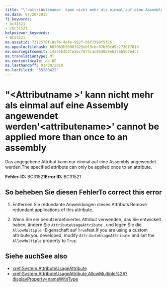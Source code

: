 ```yaml
---
title: "\"<attributename>' kann nicht mehr als einmal auf eine Assembly angewendet werden"
ms.date: 07/20/2015
f1_keywords:
- bc31521
- vbc31521
helpviewer_keywords:
- BC31521
ms.assetid: 7312570f-8afb-4afe-992f-b6f7796f5f26
ms.openlocfilehash: b87063b95903925eb19cbc87b30cd9c2730f7819
ms.sourcegitcommit: 14355b4b2fe5bcf874cac96d0a9e6376b567e4c7
ms.translationtype: MT
ms.contentlocale: de-DE
ms.lasthandoff: 01/30/2019
ms.locfileid: "55280422"
---
```

# <a name="attributename-cannot-be-applied-more-than-once-to-an-assembly"></a><span data-ttu-id="ae017-102">"\<Attributname >' kann nicht mehr als einmal auf eine Assembly angewendet werden</span><span class="sxs-lookup"><span data-stu-id="ae017-102">'\<attributename>' cannot be applied more than once to an assembly</span></span>
<span data-ttu-id="ae017-103">Das angegebene Attribut kann nur einmal auf eine Assembly angewendet werden.</span><span class="sxs-lookup"><span data-stu-id="ae017-103">The specified attribute can only be applied once to an attribute.</span></span>  
  
 <span data-ttu-id="ae017-104">**Fehler-ID:** BC31521</span><span class="sxs-lookup"><span data-stu-id="ae017-104">**Error ID:** BC31521</span></span>  
  
## <a name="to-correct-this-error"></a><span data-ttu-id="ae017-105">So beheben Sie diesen Fehler</span><span class="sxs-lookup"><span data-stu-id="ae017-105">To correct this error</span></span>  
  
1.  <span data-ttu-id="ae017-106">Entfernen Sie redundante Anwendungen dieses Attributs.</span><span class="sxs-lookup"><span data-stu-id="ae017-106">Remove redundant applications of this attribute.</span></span>  
  
2.  <span data-ttu-id="ae017-107">Wenn Sie ein benutzerdefiniertes Attribut verwenden, das Sie entwickelt haben, ändern Sie `AttributeUsageAttribute` , und legen Sie die `AllowMultiple` -Eigenschaft auf `True`fest.</span><span class="sxs-lookup"><span data-stu-id="ae017-107">If you are using a custom attribute you developed, modify `AttributeUsageAttribute` and set the `AllowMultiple` property to `True`.</span></span>  
  
## <a name="see-also"></a><span data-ttu-id="ae017-108">Siehe auch</span><span class="sxs-lookup"><span data-stu-id="ae017-108">See also</span></span>
- <xref:System.AttributeUsageAttribute>
- <xref:System.AttributeUsageAttribute.AllowMultiple%2A?displayProperty=nameWithType>
